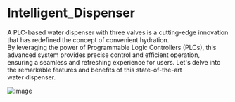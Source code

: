 # Intelligent_Dispenser

<p>A PLC-based water dispenser with three valves is a cutting-edge innovation that has redefined the concept of convenient hydration. 
<br>By leveraging the power of Programmable Logic Controllers (PLCs), this advanced system provides precise control and efficient operation,
<br>ensuring a seamless and refreshing experience for users. Let's delve into the remarkable features and benefits of this state-of-the-art
 <br>water dispenser.
  
![image](https://github.com/arhmAli/Intelligent_Dispenser/assets/110810048/62345562-c11b-441e-b0e8-0b318c60ebab)
  
  
